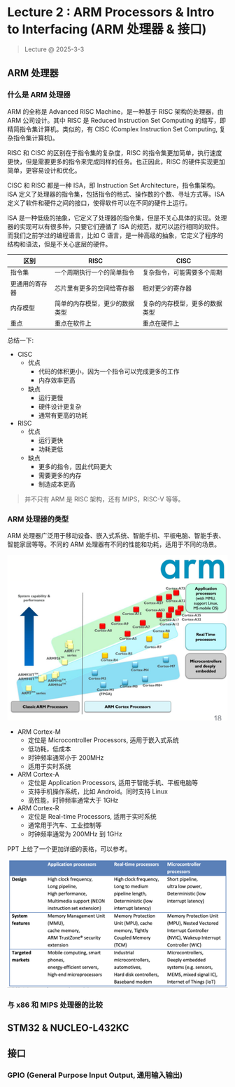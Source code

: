 # Lecture 2 : ARM Processors & Intro to Interfacing (ARM 处理器 & 接口)

> Lecture @ 2025-3-3

## ARM 处理器

### 什么是 ARM 处理器

ARM 的全称是 Advanced RISC Machine，是一种基于 RISC 架构的处理器，由 ARM 公司设计。其中 RISC 是 Reduced Instruction Set Computing 的缩写，即精简指令集计算机。类似的，有 CISC (Complex Instruction Set Computing, 复杂指令集计算机)。

RISC 和 CISC 的区别在于指令集的复杂度，RISC 的指令集更加简单，执行速度更快，但是需要更多的指令来完成同样的任务。也正因此，RISC 的硬件实现更加简单，更容易设计和优化。

CISC 和 RISC 都是一种 ISA，即 Instruction Set Architecture，指令集架构。ISA 定义了处理器的指令集，包括指令的格式、操作数的个数、寻址方式等。ISA 定义了软件和硬件之间的接口，使得软件可以在不同的硬件上运行。

ISA 是一种低级的抽象，它定义了处理器的指令集，但是不关心具体的实现。处理器的实现可以有很多种，只要它们遵循了 ISA 的规范，就可以运行相同的软件。而我们之前学过的编程语言，比如 C 语言，是一种高级的抽象，它定义了程序的结构和语法，但是不关心底层的硬件。

| 区别           | RISC                           | CISC                           |
| -------------- | ------------------------------ | ------------------------------ |
| 指令集         | 一个周期执行一个的简单指令     | 复杂指令，可能需要多个周期     |
| 更通用的寄存器 | 芯片里有更多的空间给寄存器     | 相对更少的寄存器               |
| 内存模型       | 简单的内存模型，更少的数据类型 | 复杂的内存模型，更多的数据类型 |
| 重点           | 重点在软件上                   | 重点在硬件上                   |

总结一下:

- CISC
  - 优点
    - 代码的体积更小，因为一个指令可以完成更多的工作
    - 内存效率更高
  - 缺点
    - 运行更慢
    - 硬件设计更复杂
    - 通常有更高的功耗
- RISC
  - 优点
    - 运行更快
    - 功耗更低
  - 缺点
    - 更多的指令，因此代码更大
    - 需要更多的内存
    - 制造成本更高

> 并不只有 ARM 是 RISC 架构，还有 MIPS，RISC-V 等等。

### ARM 处理器的类型

ARM 处理器广泛用于移动设备、嵌入式系统、智能手机、平板电脑、智能手表、智能家居等等。不同的 ARM 处理器有不同的性能和功耗，适用于不同的场景。

![Different Types](Lecture2.assets/1740992688378.png)

- ARM Cortex-M
  - 定位是 Microcontroller Processors, 适用于嵌入式系统
  - 低功耗，低成本
  - 时钟频率通常小于 200MHz
  - 适用于实时系统
- ARM Cortex-A
  - 定位是 Application Processors, 适用于智能手机、平板电脑等
  - 支持手机操作系统，比如 Android。同时支持 Linux
  - 高性能，时钟频率通常大于 1GHz
- ARM Cortex-R
  - 定位是 Real-time Processors, 适用于实时系统
  - 通常用于汽车、工业控制等
  - 时钟频率通常为 200MHz 到 1GHz

PPT 上给了一个更加详细的表格，可以参考。

![ARM Processors](Lecture2.assets/1740992630944.png)

### 与 x86 和 MIPS 处理器的比较

## STM32 & NUCLEO-L432KC

<!-- TODO -->

## 接口

### GPIO (General Purpose Input Output, 通用输入输出)
